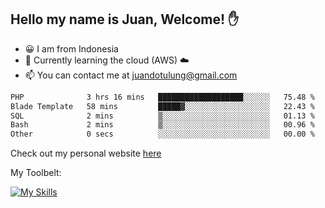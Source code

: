 ## Hello my name is Juan, Welcome! ✋

- 😀 I am from Indonesia
- 📖 Currently learning the cloud (AWS) ☁️
- 📫 You can contact me at juandotulung@gmail.com

<!--START_SECTION:waka-->

```txt
PHP              3 hrs 16 mins   ███████████████████░░░░░░   75.48 %
Blade Template   58 mins         █████▓░░░░░░░░░░░░░░░░░░░   22.43 %
SQL              2 mins          ▒░░░░░░░░░░░░░░░░░░░░░░░░   01.13 %
Bash             2 mins          ▒░░░░░░░░░░░░░░░░░░░░░░░░   00.96 %
Other            0 secs          ░░░░░░░░░░░░░░░░░░░░░░░░░   00.00 %
```

<!--END_SECTION:waka-->

Check out my personal website [here](https://juanchristian.com)

My Toolbelt:

[![My Skills](https://skillicons.dev/icons?i=go,js,ts,nodejs,express,react,nextjs,vue,tailwind,vite,html,css,python,php,aws,bash,linux,postgres,mysql,redis,kafka,docker,vercel,netlify,vscode,figma)](https://skillicons.dev)

